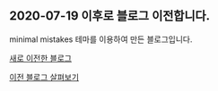 ## 2020-07-19 이후로 블로그 이전합니다.

minimal mistakes 테마를 이용하여 만든 블로그입니다.  

[새로 이전한 블로그]()

[이전 블로그 살펴보기](https://eliotjang.github.io/)  

